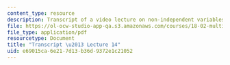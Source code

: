 ```yaml
---
content_type: resource
description: Transcript of a video lecture on non-independent variables.
file: https://ol-ocw-studio-app-qa.s3.amazonaws.com/courses/18-02-multivariable-calculus-fall-2007/e69015ca6e217d13b36d9372e1c21052_18_022007L14.pdf
file_type: application/pdf
resourcetype: Document
title: "Transcript \u2013 Lecture 14"
uid: e69015ca-6e21-7d13-b36d-9372e1c21052
---
```

